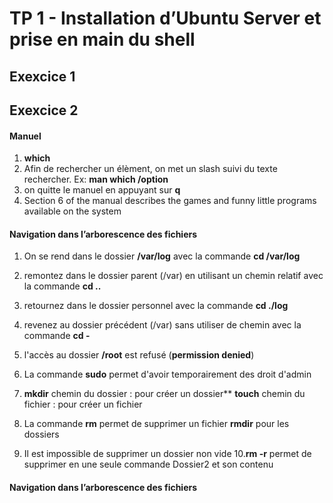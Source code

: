 <h1>TP 1 - Installation d’Ubuntu Server et prise en main du shell
<h2>Exexcice 1
<h2>Exexcice 2 </h2>
<h4>Manuel </h4>

1. **which**
2. Afin de rechercher un élèment, on met un slash suivi du texte rechercher. Ex: **man which /option**
3. on quitte le manuel en appuyant sur **q**
4. Section 6 of the manual describes the games and funny little programs available on the system

<h4>Navigation dans l’arborescence des fichiers</h4>

1. On se rend dans le dossier **/var/log** avec la commande **cd /var/log**
2. remontez dans le dossier parent (/var) en utilisant un chemin relatif avec la commande **cd ..**
3. retournez dans le dossier personnel avec la commande **cd ./log**
4. revenez au dossier précédent (/var) sans utiliser de chemin avec la commande **cd -**
5. l'accès au dossier **/root** est refusé (**permission denied**)
6. La commande **sudo** permet d'avoir temporairement des droit d'admin
7. **mkdir** chemin du dossier : pour créer un dossier**
	**touch** chemin du fichier : 		pour créer un fichier
	
8. La commande **rm** permet de supprimer un fichier
	**rmdir** pour les dossiers
9. Il est impossible de supprimer un dossier non vide 
10.**rm -r** permet de supprimer en une seule commande Dossier2 et son contenu 

<h4>Navigation dans l’arborescence des fichiers</h4>





